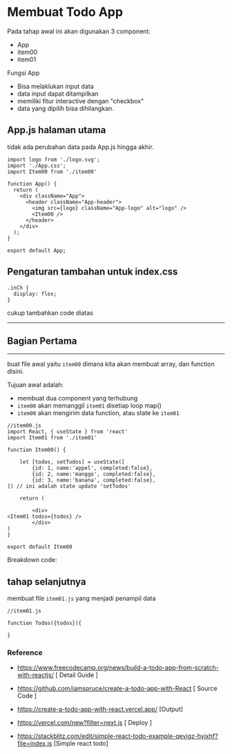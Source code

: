 # Membuat Todo App 

Pada tahap awal ini akan digunakan 3 component: 

- App 
- item00
- item01 


Fungsi App 
- Bisa melaklukan input data 
- data input dapat ditampilkan 
- memiliki fitur interactive dengan "checkbox"
- data yang dipilih bisa dihilangkan.
    

## App.js halaman utama 

tidak ada perubahan data pada App.js hingga akhir. 

```Js
import logo from './logo.svg';
import './App.css';
import Item00 from './item00'

function App() {
  return (
    <div className="App">
      <header className="App-header">
        <img src={logo} className="App-logo" alt="logo" />
        <Item00 />
      </header>
    </div>
  );
}

export default App;

```

## Pengaturan tambahan untuk index.css 

```
.inCh {
  display: flex;
}
```

cukup tambahkan code diatas

***
## Bagian Pertama 
***

buat file awal yaitu `item00` dimana kita akan membuat array, dan function disini. 


Tujuan awal adalah: 
- membuat dua component yang terhubung 
- `item00` akan memanggil `item01` disetiap loop map()
- `item00` akan mengirim data function, atau state ke `item01`

```Js
//item00.js 
import React, { useState } from 'react'
import Item01 from './item01'

function Item00() {

    let [todos, setTodos] = useState([
        {id: 1, name:'appel', completed:false},
        {id: 2, name:'manggo', completed:false},
        {id: 3, name:'banana', completed:false},
]) // ini adalah state update 'setTodos'

    return (
        
        <div>
<Item01 todos={todos} />
        </div>
)
}

export default Item00
```

Breakdown code: 




## tahap selanjutnya 

membuat file `item01.js` yang menjadi penampil data 

```
//item01.js 

function Todos({todos}){

}
```








### Reference 
- https://www.freecodecamp.org/news/build-a-todo-app-from-scratch-with-reactjs/ [ Detail Guide ]
- https://github.com/iamspruce/create-a-todo-app-with-React [ Source Code ]
- https://create-a-todo-app-with-react.vercel.app/ [Output]
- https://vercel.com/new?filter=next.js [ Deploy ]

- https://stackblitz.com/edit/simple-react-todo-example-qevigz-hyjxhf?file=index.js [Simple react todo]
